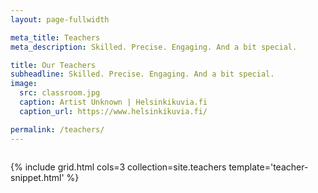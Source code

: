 ```yaml
---
layout: page-fullwidth

meta_title: Teachers
meta_description: Skilled. Precise. Engaging. And a bit special.

title: Our Teachers
subheadline: Skilled. Precise. Engaging. And a bit special.
image:
  src: classroom.jpg
  caption: Artist Unknown | Helsinkikuvia.fi
  caption_url: https://www.helsinkikuvia.fi/

permalink: /teachers/
---
```


<div class="row"><div class="medium-8 columns medium-offset-2">

</div></div>

{% include grid.html cols=3 collection=site.teachers template='teacher-snippet.html' %}
